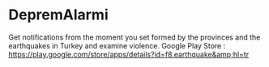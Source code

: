 # DepremAlarmi
Get notifications from the moment you set formed by the provinces and the earthquakes in Turkey and examine violence.  Google Play Store : https://play.google.com/store/apps/details?id=f8.earthquake&amp;hl=tr
